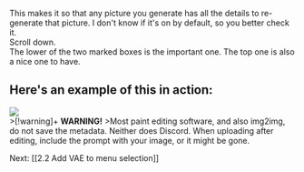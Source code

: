 
This makes it so that any picture you generate has all the details to re-generate that picture. I don't know if it's on by default, so you better check it. 
<br>
<img src="https://lh3.googleusercontent.com/AYi1j-0HwzdqgFgoy2LZgGFVERWmS-pcwqM-hHQ6TbcoKL6RiaFc7po7SHxJARVBw6DK4CqvRXPb1O1fIewJ409vfrLikNcjLZNg3sifCQN35cO2UdbByNjBh8dRPeV_XE4qkhOngxB_XexVboHRf5Y" alt="">
<br>
Scroll down.
<br>
<img src="https://lh6.googleusercontent.com/c0izpFcIchavn4fRrlrP5taPl_FD8fsBICBKHjbdfwGb7ex260fKtghEFmmqBXPTeSII2sHbwR3pgr_BrDFLXKohSEAFjJUuYxHwMNOtgRtJh6fwt6wmLCiNWlqN4-oMG3cg2YKHn9g9ge9jfRHdToA" alt ="">
<br>
The lower of the two marked boxes is the important one. The top one is also a nice one to have.

<b>
<h2>Here's an example of this in action:</h2></b>
<img src="https://lh6.googleusercontent.com/wM6mfnmVE99gNPTHgOT4lXK5EjuxvYksgZV9_m752Zgp6ED9JU9VlCecNjus3cewlxutVVi-JvS7ag3ARiDeZ0BsSCFwUAGTiHdeNeXALnKpoeFX0g3l7rhFVpmgnkZXlInilOw-X3GzyXnJJD8nKCc">

 <br> 
>[!warning]+ <b>WARNING!</b>
>Most paint editing software, and also img2img, do not save the metadata. Neither does Discord. When uploading after editing, include the prompt with your image, or it might be gone.


Next: [[2.2 Add VAE to menu selection]]
